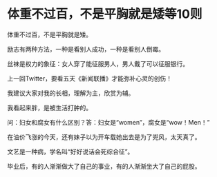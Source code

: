 # 体重不过百，不是平胸就是矮等10则

体重不过百，不是平胸就是矮。 

励志有两种方法，一种是看别人成功，一种是看别人倒霉。 

丝袜是权力的象征：女人穿了能征服男人，男人戴了可以征服银行。 

上一回Twitter，要看五天《新闻联播》才能弥补心灵的创伤！ 

我建议大家对我的长相，理解为主，欣赏为辅。 

我看起来胖，是被生活打肿的。 

问：妇女和腐女有什么区别？答：妇女是“women”，腐女是“wow！Men！” 

在油价飞涨的今天，还有妹子以为开车载她出去是为了兜风，太天真了。 

文艺是一种病，学名叫“好好说话会死综合征”。 

毕业后，有的人渐渐做大了自己的事业，有的人渐渐坐大了自己的屁股。